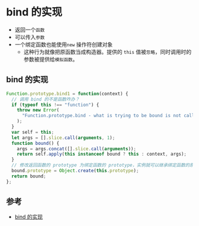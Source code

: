 # bind 的实现

- 返回一个`函数`
- 可以传入`参数`
- 一个绑定函数也能使用`new` 操作符创建对象
  - 这种行为就像把原函数当成构造器。提供的 `this` 值被`忽略`，同时调用时的参数被提供给`模拟函数`。

## bind 的实现

```js
Function.prototype.bind1 = function(context) {
  // 调用 bind 的不是函数咋办？
  if (typeof this !== "function") {
    throw new Error(
      "Function.prototype.bind - what is trying to be bound is not callable"
    );
  }
  var self = this;
  let args = [].slice.call(arguments, 1);
  function bound() {
    args = args.concat([].slice.call(arguments));
    return self.apply(this instanceof bound ? this : context, args);
  }
  // 修改返回函数的 prototype 为绑定函数的 prototype，实例就可以继承绑定函数的原型中的值
  bound.prototype = Object.create(this.prototype);
  return bound;
};
```

## 参考

- [bind 的实现](https://github.com/mqyqingfeng/Blog/issues/12)
